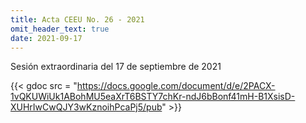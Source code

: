 ```yaml
---
title: Acta CEEU No. 26 - 2021
omit_header_text: true
date: 2021-09-17
---
```


Sesión extraordinaria del 17 de septiembre de 2021

{{< gdoc src = "https://docs.google.com/document/d/e/2PACX-1vQKUWiUk1ABohMU5eaXrT6BSTY7chKr-ndJ6bBonf41mH-B1XsisD-XUHrIwCwQJY3wKznoihPcaPj5/pub" >}}

